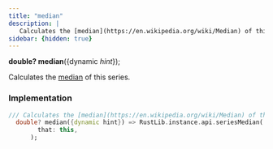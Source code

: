 ```yaml
---
title: "median"
description: |
   Calculates the [median](https://en.wikipedia.org/wiki/Median) of this series.
sidebar: {hidden: true}
---
```

<span class="dart-code"><strong>double? median</strong>({<span class="nobr">dynamic <i>hint</i></span>});</span>

 Calculates the [median](https://en.wikipedia.org/wiki/Median) of this series.
### Implementation
```dart
/// Calculates the [median](https://en.wikipedia.org/wiki/Median) of this series.
  double? median({dynamic hint}) => RustLib.instance.api.seriesMedian(
        that: this,
      );
```

